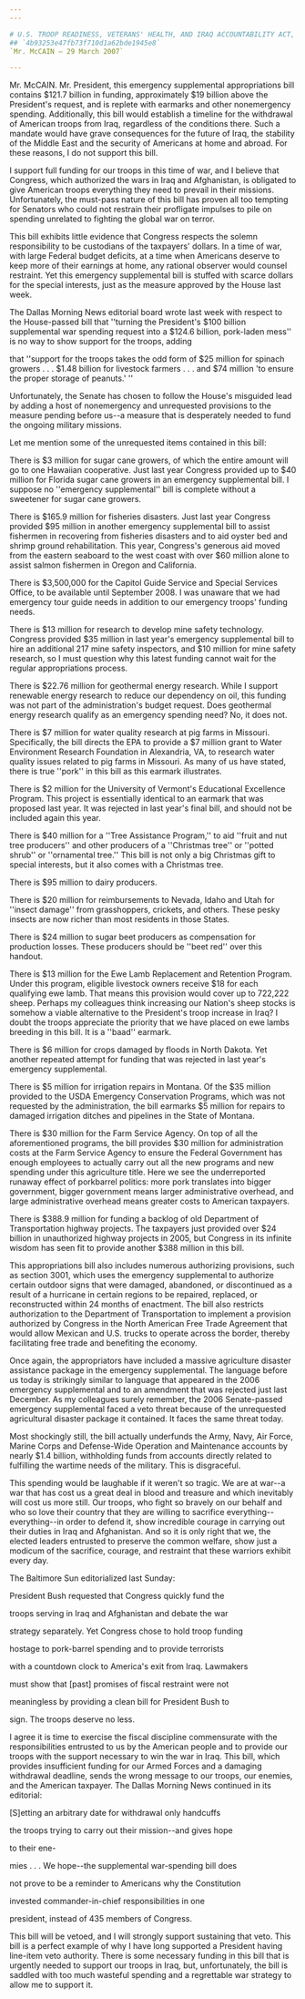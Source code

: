 ```yaml
---
---

# U.S. TROOP READINESS, VETERANS' HEALTH, AND IRAQ ACCOUNTABILITY ACT,
## `4b93253e47fb73f710d1a62bde1945e8`
`Mr. McCAIN — 29 March 2007`

---
```



Mr. McCAIN. Mr. President, this emergency supplemental appropriations 
bill contains $121.7 billion in funding, approximately $19 billion 
above the President's request, and is replete with earmarks and other 
nonemergency spending. Additionally, this bill would establish a 
timeline for the withdrawal of American troops from Iraq, regardless of 
the conditions there. Such a mandate would have grave consequences for 
the future of Iraq, the stability of the Middle East and the security 
of Americans at home and abroad. For these reasons, I do not support 
this bill.

I support full funding for our troops in this time of war, and I 
believe that Congress, which authorized the wars in Iraq and 
Afghanistan, is obligated to give American troops everything they need 
to prevail in their missions. Unfortunately, the must-pass nature of 
this bill has proven all too tempting for Senators who could not 
restrain their profligate impulses to pile on spending unrelated to 
fighting the global war on terror.

This bill exhibits little evidence that Congress respects the solemn 
responsibility to be custodians of the taxpayers' dollars. In a time of 
war, with large Federal budget deficits, at a time when Americans 
deserve to keep more of their earnings at home, any rational observer 
would counsel restraint. Yet this emergency supplemental bill is 
stuffed with scarce dollars for the special interests, just as the 
measure approved by the House last week.

The Dallas Morning News editorial board wrote last week with respect 
to the House-passed bill that ''turning the President's $100 billion 
supplemental war spending request into a $124.6 billion, pork-laden 
mess'' is no way to show support for the troops, adding


that ''support for the troops takes the odd form of $25 million for 
spinach growers . . . $1.48 billion for livestock farmers . . . and $74 
million 'to ensure the proper storage of peanuts.' ''

Unfortunately, the Senate has chosen to follow the House's misguided 
lead by adding a host of nonemergency and unrequested provisions to the 
measure pending before us--a measure that is desperately needed to fund 
the ongoing military missions.

Let me mention some of the unrequested items contained in this bill:

There is $3 million for sugar cane growers, of which the entire 
amount will go to one Hawaiian cooperative. Just last year Congress 
provided up to $40 million for Florida sugar cane growers in an 
emergency supplemental bill. I suppose no ''emergency supplemental'' 
bill is complete without a sweetener for sugar cane growers.

There is $165.9 million for fisheries disasters. Just last year 
Congress provided $95 million in another emergency supplemental bill to 
assist fishermen in recovering from fisheries disasters and to aid 
oyster bed and shrimp ground rehabilitation. This year, Congress's 
generous aid moved from the eastern seaboard to the west coast with 
over $60 million alone to assist salmon fishermen in Oregon and 
California.

There is $3,500,000 for the Capitol Guide Service and Special 
Services Office, to be available until September 2008. I was unaware 
that we had emergency tour guide needs in addition to our emergency 
troops' funding needs.

There is $13 million for research to develop mine safety technology. 
Congress provided $35 million in last year's emergency supplemental 
bill to hire an additional 217 mine safety inspectors, and $10 million 
for mine safety research, so I must question why this latest funding 
cannot wait for the regular appropriations process.

There is $22.76 million for geothermal energy research. While I 
support renewable energy research to reduce our dependency on oil, this 
funding was not part of the administration's budget request. Does 
geothermal energy research qualify as an emergency spending need? No, 
it does not.

There is $7 million for water quality research at pig farms in 
Missouri. Specifically, the bill directs the EPA to provide a $7 
million grant to Water Environment Research Foundation in Alexandria, 
VA, to research water quality issues related to pig farms in Missouri. 
As many of us have stated, there is true ''pork'' in this bill as this 
earmark illustrates.

There is $2 million for the University of Vermont's Educational 
Excellence Program. This project is essentially identical to an earmark 
that was proposed last year. It was rejected in last year's final bill, 
and should not be included again this year.

There is $40 million for a ''Tree Assistance Program,'' to aid 
''fruit and nut tree producers'' and other producers of a ''Christmas 
tree'' or ''potted shrub'' or ''ornamental tree.'' This bill is not 
only a big Christmas gift to special interests, but it also comes with 
a Christmas tree.

There is $95 million to dairy producers.

There is $20 million for reimbursements to Nevada, Idaho and Utah for 
''insect damage'' from grasshoppers, crickets, and others. These pesky 
insects are now richer than most residents in those States.

There is $24 million to sugar beet producers as compensation for 
production losses. These producers should be ''beet red'' over this 
handout.

There is $13 million for the Ewe Lamb Replacement and Retention 
Program. Under this program, eligible livestock owners receive $18 for 
each qualifying ewe lamb. That means this provision would cover up to 
722,222 sheep. Perhaps my colleagues think increasing our Nation's 
sheep stocks is somehow a viable alternative to the President's troop 
increase in Iraq? I doubt the troops appreciate the priority that we 
have placed on ewe lambs breeding in this bill. It is a ''baad'' 
earmark.


There is $6 million for crops damaged by floods in North Dakota. Yet 
another repeated attempt for funding that was rejected in last year's 
emergency supplemental.

There is $5 million for irrigation repairs in Montana. Of the $35 
million provided to the USDA Emergency Conservation Programs, which was 
not requested by the administration, the bill earmarks $5 million for 
repairs to damaged irrigation ditches and pipelines in the State of 
Montana.

There is $30 million for the Farm Service Agency. On top of all the 
aforementioned programs, the bill provides $30 million for 
administration costs at the Farm Service Agency to ensure the Federal 
Government has enough employees to actually carry out all the new 
programs and new spending under this agriculture title. Here we see the 
underreported runaway effect of porkbarrel politics: more pork 
translates into bigger government, bigger government means larger 
administrative overhead, and large administrative overhead means 
greater costs to American taxpayers.

There is $388.9 million for funding a backlog of old Department of 
Transportation highway projects. The taxpayers just provided over $24 
billion in unauthorized highway projects in 2005, but Congress in its 
infinite wisdom has seen fit to provide another $388 million in this 
bill.

This appropriations bill also includes numerous authorizing 
provisions, such as section 3001, which uses the emergency supplemental 
to authorize certain outdoor signs that were damaged, abandoned, or 
discontinued as a result of a hurricane in certain regions to be 
repaired, replaced, or reconstructed within 24 months of enactment. The 
bill also restricts authorization to the Department of Transportation 
to implement a provision authorized by Congress in the North American 
Free Trade Agreement that would allow Mexican and U.S. trucks to 
operate across the border, thereby facilitating free trade and 
benefiting the economy.

Once again, the appropriators have included a massive agriculture 
disaster assistance package in the emergency supplemental. The language 
before us today is strikingly similar to language that appeared in the 
2006 emergency supplemental and to an amendment that was rejected just 
last December. As my colleagues surely remember, the 2006 Senate-passed 
emergency supplemental faced a veto threat because of the unrequested 
agricultural disaster package it contained. It faces the same threat 
today.

Most shockingly still, the bill actually underfunds the Army, Navy, 
Air Force, Marine Corps and Defense-Wide Operation and Maintenance 
accounts by nearly $1.4 billion, withholding funds from accounts 
directly related to fulfilling the wartime needs of the military. This 
is disgraceful.

This spending would be laughable if it weren't so tragic. We are at 
war--a war that has cost us a great deal in blood and treasure and 
which inevitably will cost us more still. Our troops, who fight so 
bravely on our behalf and who so love their country that they are 
willing to sacrifice everything--everything--in order to defend it, 
show incredible courage in carrying out their duties in Iraq and 
Afghanistan. And so it is only right that we, the elected leaders 
entrusted to preserve the common welfare, show just a modicum of the 
sacrifice, courage, and restraint that these warriors exhibit every 
day.

The Baltimore Sun editorialized last Sunday:




 President Bush requested that Congress quickly fund the 


 troops serving in Iraq and Afghanistan and debate the war 


 strategy separately. Yet Congress chose to hold troop funding 


 hostage to pork-barrel spending and to provide terrorists 


 with a countdown clock to America's exit from Iraq. Lawmakers 


 must show that [past] promises of fiscal restraint were not 


 meaningless by providing a clean bill for President Bush to 


 sign. The troops deserve no less.


I agree it is time to exercise the fiscal discipline commensurate 
with the responsibilities entrusted to us by the American people and to 
provide our troops with the support necessary to win the war in Iraq. 
This bill, which provides insufficient funding for our Armed Forces and 
a damaging withdrawal deadline, sends the wrong message to our troops, 
our enemies, and the American taxpayer. The Dallas Morning News 
continued in its editorial:




 [S]etting an arbitrary date for withdrawal only handcuffs 


 the troops trying to carry out their mission--and gives hope 


 to their ene-




 mies . . . We hope--the supplemental war-spending bill does 


 not prove to be a reminder to Americans why the Constitution 


 invested commander-in-chief responsibilities in one 


 president, instead of 435 members of Congress.


This bill will be vetoed, and I will strongly support sustaining that 
veto. This bill is a perfect example of why I have long supported a 
President having line-item veto authority. There is some necessary 
funding in this bill that is urgently needed to support our troops in 
Iraq, but, unfortunately, the bill is saddled with too much wasteful 
spending and a regrettable war strategy to allow me to support it.